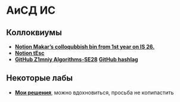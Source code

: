 # АиСД ИС

## Коллоквиумы
- [**Notion Makar’s colloqubbish bin from 1st year on IS 26.**](https://wooded-muscari-02e.notion.site/Makar-s-colloqubbish-bin-from-1st-year-on-IS-26-74edf69ab95a4c5ba89aa0b20228ce5d)
- [**Notion tEsc**](https://www.notion.so/awes0me/ADS-bedf84290d654f979d02fbc4f9ed0a83)
- [**GitHub Z1mniy
Algorithms-SE28**](https://github.com/Z1mniy/Algorithms-SE28)
   [**GitHub hashlag**](https://github.com/hashlag/algo-colloquium)

## Некоторые лабы
- [**Мои решения**](https://github.com/Jucutu/ITMO/tree/main/1%20%D0%90%D0%BB%D0%B3%D0%BE%D1%80%D0%B8%D1%82%D0%BC%D1%8B%20%D0%B8%20%D1%81%D1%82%D1%80%D1%83%D0%BA%D1%82%D1%83%D1%80%D1%8B%20%D0%B4%D0%B0%D0%BD%D0%BD%D1%8B%D1%85/labs), можно вдохновиться, просьба не копипастить

